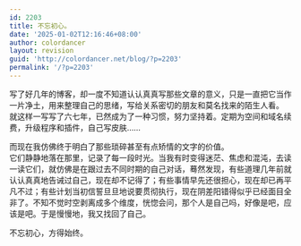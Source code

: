 ```yaml
---
id: 2203
title: 不忘初心。
date: '2025-01-02T12:16:46+08:00'
author: colordancer
layout: revision
guid: 'http://colordancer.net/blog/?p=2203'
permalink: '/?p=2203'
---
```


写了好几年的博客，却一度不知道认认真真写那些文章的意义，只是一直把它当作一片净土，用来整理自己的思绪，写给关系密切的朋友和莫名找来的陌生人看。  
就这样一写写了六七年，已然成为了一种习惯，努力坚持着。定期为空间和域名续费，升级程序和插件，自己写皮肤……

而现在我仿佛终于明白了那些琐碎甚至有点矫情的文字的价值。  
它们静静地落在那里，记录了每一段时光。当我有时变得迷茫、焦虑和混沌，去读一读它们，就仿佛是在跟过去不同时期的自己对话，蓦然发现，有些道理几年前就认认真真地告诫过自己，现在却不记得了；有些事情早先还很担心，现在却已再平凡不过；有些计划当初信誓旦旦地说要贯彻执行，现在阴差阳错得似乎已经面目全非了。不知不觉时空剥离成多个维度，恍惚会问，那个人是自己吗，好像是吧，应该是吧。于是慢慢地，我又找回了自己。

不忘初心，方得始终。